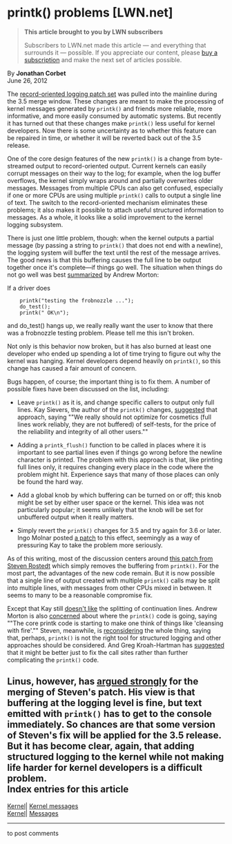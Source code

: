 # printk() problems [LWN.net]

> **This article brought to you by LWN subscribers**
> 
> Subscribers to LWN.net made this article — and everything that surrounds it — possible. If you appreciate our content, please [buy a subscription](/Promo/nst-nag3/subscribe) and make the next set of articles possible. 

By **Jonathan Corbet**  
June 26, 2012 

The [record-oriented logging patch set](/Articles/492125/) was pulled into the mainline during the 3.5 merge window. These changes are meant to make the processing of kernel messages generated by `printk()` and friends more reliable, more informative, and more easily consumed by automatic systems. But recently it has turned out that these changes make `printk()` less useful for kernel developers. Now there is some uncertainty as to whether this feature can be repaired in time, or whether it will be reverted back out of the 3.5 release. 

One of the core design features of the new `printk()` is a change from byte-streamed output to record-oriented output. Current kernels can easily corrupt messages on their way to the log; for example, when the log buffer overflows, the kernel simply wraps around and partially overwrites older messages. Messages from multiple CPUs can also get confused, especially if one or more CPUs are using multiple `printk()` calls to output a single line of text. The switch to the record-oriented mechanism eliminates these problems; it also makes it possible to attach useful structured information to messages. As a whole, it looks like a solid improvement to the kernel logging subsystem. 

There is just one little problem, though: when the kernel outputs a partial message (by passing a string to `printk()` that does not end with a newline), the logging system will buffer the text until the rest of the message arrives. The good news is that this buffering causes the full line to be output together once it's complete—if things go well. The situation when things do not go well was best [summarized](/Articles/503444/) by Andrew Morton: 

If a driver does 
    
    
    	printk("testing the frobnozzle ...");
    	do_test();
    	printk(" OK\n");
    

and do_test() hangs up, we really really want the user to know that there was a frobnozzle testing problem. Please tell me this isn't broken. 

Not only is this behavior now broken, but it has also burned at least one developer who ended up spending a lot of time trying to figure out why the kernel was hanging. Kernel developers depend heavily on `printk()`, so this change has caused a fair amount of concern. 

Bugs happen, of course; the important thing is to fix them. A number of possible fixes have been discussed on the list, including: 

  * Leave `printk()` as it is, and change specific callers to output only full lines. Kay Sievers, the author of the `printk()` changes, [suggested](/Articles/503455/) that approach, saying ""We really should not optimize for cosmetics (full lines work reliably, they are not buffered) of self-tests, for the price of the reliability and integrity of all other users."" 

  * Adding a `printk_flush()` function to be called in places where it is important to see partial lines even if things go wrong before the newline character is printed. The problem with this approach is that, like printing full lines only, it requires changing every place in the code where the problem might hit. Experience says that many of those places can only be found the hard way. 

  * Add a global knob by which buffering can be turned on or off; this knob might be set by either user space or the kernel. This idea was not particularly popular; it seems unlikely that the knob will be set for unbuffered output when it really matters. 

  * Simply revert the `printk()` changes for 3.5 and try again for 3.6 or later. Ingo Molnar posted [a patch](/Articles/503456/) to this effect, seemingly as a way of pressuring Kay to take the problem more seriously. 




As of this writing, most of the discussion centers around [this patch from Steven Rostedt](/Articles/503457/) which simply removes the buffering from `printk()`. For the most part, the advantages of the new code remain. But it is now possible that a single line of output created with multiple `printk()` calls may be split into multiple lines, with messages from other CPUs mixed in between. It seems to many to be a reasonable compromise fix. 

Except that Kay still [doesn't like](/Articles/503458/) the splitting of continuation lines. Andrew Morton is also [concerned](/Articles/503459/) about where the `printk()` code is going, saying ""The core printk code is starting to make one think of things like 'cleansing with fire'."" Steven, meanwhile, is [reconsidering](/Articles/503461/) the whole thing, saying that, perhaps, `printk()` is not the right tool for structured logging and other approaches should be considered. And Greg Kroah-Hartman has [suggested](/Articles/503584/) that it might be better just to fix the call sites rather than further complicating the `printk()` code. 

Linus, however, has [argued strongly](/Articles/503586/) for the merging of Steven's patch. His view is that buffering at the logging level is fine, but text emitted with `printk()` has to get to the console immediately. So chances are that some version of Steven's fix will be applied for the 3.5 release. But it has become clear, again, that adding structured logging to the kernel while not making life harder for kernel developers is a difficult problem.  
Index entries for this article  
---  
[Kernel](/Kernel/Index)| [Kernel messages](/Kernel/Index#Kernel_messages)  
[Kernel](/Kernel/Index)| [Messages](/Kernel/Index#Messages)  
  


* * *

to post comments 
